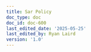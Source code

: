 ```yaml
---
title: Sar Policy
doc_type: doc
doc_id: doc-600
last_edited_date: '2025-05-25'
last_edited_by: Ryan Laird
version: '1.0'
---
```


<!-- Unsupported block type: unsupported -->
